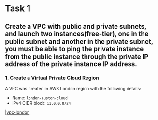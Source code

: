 # Task 1

## Create a VPC with public and private subnets, and launch two instances(free-tier), one in the public subnet and another in the private subnet, you must be able to ping the private instance from the public instance through the private IP address of the private instance IP address.

### 1. Create a Virtual Private Cloud Region

A VPC was created in AWS London region with the following details:
- Name: `london-euston-cloud`
- IPv4 CIDR block: `11.0.0.0/24`

|[vpc-london]()
